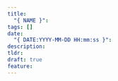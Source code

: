 ```yaml
---
title:
  "{ NAME }": 
tags: []
date:
  "{ DATE:YYYY-MM-DD HH:mm:ss }": 
description: 
tldr: 
draft: true
feature:
---
```

